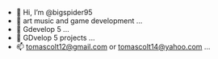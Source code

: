 - 👋 Hi, I’m @bigspider95
- 👀 art music and game development ...
- 🌱 Gdevelop 5 ...
- 💞️ GDvelop 5 projects ...
- 📫 tomascolt12@gmail.com or tomascolt14@yahoo.com ...

<!---
bigspider95/bigspider95 is a ✨ special ✨ repository because its `README.md` (this file) appears on your GitHub profile.
You can click the Preview link to take a look at your changes.
--->
